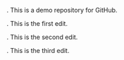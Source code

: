 . This is a demo repository for GitHub.



. This is the first edit. 

. This is the second edit. 

. This is the third edit. 

